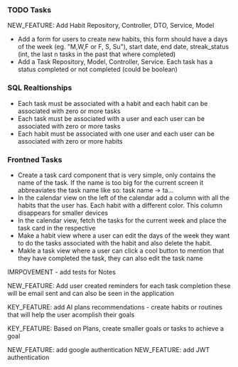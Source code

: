### TODO Tasks

NEW_FEATURE: Add Habit Repository, Controller, DTO, Service, Model
- Add a form for users to create new habits, this form should have a days of the week (eg. "M,W,F or F, S, Su"), start date, end date, streak_status (int, the last n tasks in the past that where completed)
- Add a Task Repository, Model, Controller, Service. Each task has a status completed or not completed (could be boolean)
### SQL Realtionships
- Each task must be associated with a habit and each habit can be associated with zero or more tasks
- Each task must be associated with a user and each user can be associated with zero or more tasks
- Each habit must be associated with one user and each user can be associated with zero or more habits

### Frontned Tasks
 - Create a task card component that is very simple, only contains the name of the task. If the name is too big for the current screen it abbreaviates the task name like so: task name -> ta...
 - In the calendar view on the left of the calendar add a column with all the habits that the user has. Each habit with a different color. This column disappears for smaller devices
 - In the calendar view, fetch the tasks for the current week and place the task card in the respective 
 - Make a habit view where a user can edit the days of the week they want to do the tasks associated with the habit and also delete the habit.
 - Makle a task view where a user can click a cool button to mention that they have completed the task, they can also edit the task name

IMRPOVEMENT - add tests for Notes

NEW_FEATURE: Add user created reminders for each task completion
these will be email sent and can also be seen in the application

KEY_FEATURE: add AI plans recommendations - create habits or routines that will help the user
acomplish their goals

KEY_FEATURE: Based on Plans, create smaller goals or tasks to achieve a goal

NEW_FEATURE: add google authentication
NEW_FEATURE: add JWT authentication
